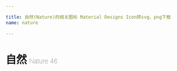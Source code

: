 ```yaml
---

title: 自然(Nature)的相关图标 Material Designs Icon转svg、png下载
name: nature

---
```


# 自然  <small style="font-size: 60%;font-weight: 100">Nature <span class="badge-secondary badge">46</span> </small>

<search tag="nature" :max="0"/>

